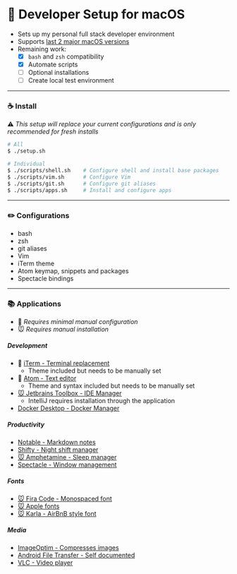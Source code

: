 # :apple: Developer Setup for macOS

- Sets up my personal full stack developer environment
- Supports [last 2 major macOS versions](https://support.apple.com/en-au/HT201260)
- Remaining work:
  - [x] `bash` and `zsh` compatibility
  - [x] Automate scripts
  - [ ] Optional installations
  - [ ] Create local test environment

---

### :coffee: Install

:warning: _This setup will replace your current configurations and is only recommended for fresh installs_

```bash
# All
$ ./setup.sh

# Individual
$ ./scripts/shell.sh    # Configure shell and install base packages
$ ./scripts/vim.sh      # Configure Vim
$ ./scripts/git.sh      # Configure git aliases
$ ./scripts/apps.sh     # Install and configure apps
```

---

### :pencil2: Configurations

- bash
- zsh
- git aliases
- Vim
- iTerm theme
- Atom keymap, snippets and packages
- Spectacle bindings

---

### :books: Applications

- :wrench: _Requires minimal manual configuration_
- :mouse: _Requires manual installation_

##### Development

- :wrench: [iTerm - Terminal replacement](https://www.iterm2.com)
  - Theme included but needs to be manually set
- :wrench: [Atom - Text editor](https://www.atom.io)
  - Theme and syntax included but needs to be manually set
- [:mouse: Jetbrains Toolbox - IDE Manager](https://www.jetbrains.com/toolbox-app/)
  - IntelliJ requires installation through the application
- [Docker Desktop - Docker Manager](https://download.docker.com/mac/stable/Docker.dmg)

##### Productivity

- [Notable - Markdown notes](https://notable.md)
- [Shifty - Night shift manager](https://shifty.natethompson.io/en/)
- [:mouse: Amphetamine - Sleep manager](https://apps.apple.com/au/app/amphetamine/id937984704)
- [Spectacle - Window management](https://www.spectacleapp.com)

##### Fonts

- [:mouse: Fira Code - Monospaced font](https://github.com/tonsky/FiraCode)
- [:mouse: Apple fonts](https://developer.apple.com/fonts/)
- [:mouse: Karla - AirBnB style font](https://fonts.google.com/specimen/Karla)

##### Media

- [ImageOptim - Compresses images](https://imageoptim.com/mac)
- [Android File Transfer - Self documented](https://www.android.com/filetransfer/)
- [VLC - Video player](https://www.videolan.org/index.html)
